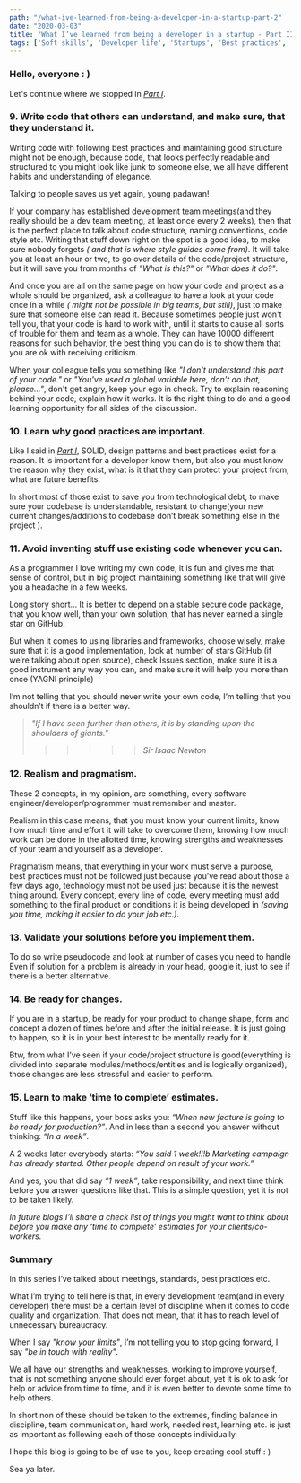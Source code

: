 ```yaml
---
path: "/what-ive-learned-from-being-a-developer-in-a-startup-part-2"
date: "2020-03-03"
title: "What I’ve learned from being a developer in a startup - Part II"
tags: ['Soft skills', 'Developer life', 'Startups', 'Best practices', 'Code quality']
---
```


### Hello, everyone : )
Let's continue where we stopped in *[Part I](/what-ive-learned-from-being-a-developer-in-a-startup)*. 

### 9. Write code that others can understand, and make sure, that they understand it.
Writing code with following best practices and maintaining good structure might not be enough, because code, that looks perfectly readable and structured to you might look like junk to someone else, we all have different habits and understanding of elegance.

Talking to people saves us yet again, young padawan! 

If your company has established development team meetings(and they really should be a dev team meeting, at least once every 2 weeks), then that is the perfect place to talk about code structure, naming conventions, code style etc. Writing that stuff down right on the spot is a good idea, to make sure nobody forgets *( and that is where style guides come from)*. It will take you at least an hour or two, to go over details of the code/project structure, but it will save you from months of *"What is this?"* or *"What does it do?"*.

And once you are all on the same page on how your code and project as a whole should be organized, ask a colleague to have a look at your code once in a while *( might not be possible in big teams, but still)*, just to make sure that someone else can read it. Because sometimes people just won't tell you, that your code is hard to work with, until it starts to cause all sorts of trouble for them and team as a whole. They can have 10000 different reasons for such behavior, the best thing you can do is to show them that you are ok with receiving criticism. 

When your colleague tells you something like *"I don't understand this part of your code."* or *"You've used a global variable here, don't do that, please..."*, don't get angry, keep your ego in check. Try to explain reasoning behind your code, explain how it works. It is the right thing to do and a good learning opportunity for all sides of the discussion.

### 10. Learn why good practices are important.
Like I said in *[Part I](/what-ive-learned-from-beeing-a-developer-in-a-startup)*, SOLID, design patterns and best practices exist for a reason. It is important for a developer know them, but also you must know the reason why they exist, what is it that they can protect your project from, what are future benefits.

In short most of those exist to save you from technological debt,  to make sure your codebase is understandable, resistant to change(your new current changes/additions to codebase don’t break something else in the project ).

### 11. Avoid inventing stuff use existing code whenever you can.
As a programmer I love writing my own code, it is fun and gives me that sense of control, but in big project maintaining something like that will give you a headache in a few weeks.

Long story short… It is better to depend on a stable secure code package, that you know well, than your own solution, that has never earned a single star on GitHub.

But when it comes to using libraries and frameworks, choose wisely, make sure that it is a good implementation, look at number of stars GitHub  (if we’re talking about open source), check Issues section, make sure it is a good instrument any way you can, and make sure it will help you more than once (YAGNI principle)

I’m not telling that you should never write your own code, I’m telling that you shouldn’t if there is a better way.

>*"If I have seen further than others, it is by standing upon the shoulders of giants."*
>>>>>>*Sir Isaac Newton* 

### 12. Realism and pragmatism.
These 2 concepts, in my opinion, are something, every software engineer/developer/programmer must remember and master.

Realism in this case means, that you must know your current limits, know how much time and effort it will take to overcome them, knowing how much work can be done in the allotted time, knowing strengths and weaknesses of your team and yourself as a developer.

Pragmatism means, that everything in your work must serve a purpose, best practices must not be followed just because you’ve read about those a few days ago, technology must not be used just because it is the newest thing around. Every concept, every line of code, every meeting must add something to the final product or conditions it is being developed in *(saving you time, making it easier to do your job etc.)*.

### 13. Validate your solutions before you implement them.
To do so write pseudocode and look at number of cases you need to handle
Even if solution for a problem is already in your head, google it, just to see if there is a better alternative.

### 14. Be ready for changes.
If you are in a startup, be ready for your product to change shape, form and concept a dozen of times before and after the initial release. It is just going to happen, so it is in your best interest to be mentally ready for it. 

Btw, from what I’ve seen if your code/project structure is good(everything is divided into separate modules/methods/entities and is logically organized), those changes are less stressful and easier to perform.

### 15. Learn to make ‘time to complete’ estimates.
Stuff like this happens, your boss asks you: *“When new feature is going to be ready for production?”*.
And in less than a second you answer without thinking: *“In a week”*.

A 2 weeks later everybody starts: *“You said 1 week!!!b Marketing campaign has already started. Other people depend on result of your work.”*

And yes, you that did say *“1 week”*, take responsibility, and next time think before you answer questions like that. This is a simple question, yet it is not to be taken likely.

_In future blogs I’ll share a check list of things you might want to think about before you make any ‘time to complete’ estimates for your clients/co-workers._

### Summary 
In this series I’ve talked about meetings, standards, best practices etc. 

What I’m trying to tell here is that, in every development team(and in every developer) there must be a certain level of discipline when it comes to code quality and organization. That does not mean, that it has to reach level of unnecessary bureaucracy.

When I say *"know your limits"*, I’m not telling you to stop going forward, I say *"be in touch with reality"*. 

We all have our strengths and weaknesses, working to improve yourself, that is not something anyone should ever forget about, yet it is ok to ask for help or advice from time to time, and it is even better to devote some time to help others.

In short non of these should be taken to the extremes, finding balance in discipline, team communication, hard work, needed rest, learning etc. is just as important as following each of those concepts individually.

I hope this blog is going to be of use to you, keep creating cool stuff : ) 

Sea ya later.

